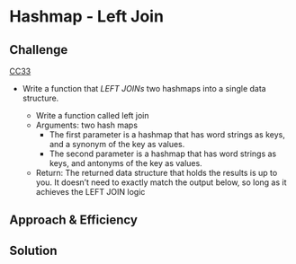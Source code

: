 # Hashmap - Left Join

## Challenge 

[CC33](https://canvas.instructure.com/courses/5233640/assignments/32144445)

- Write a function that _LEFT JOINs_ two hashmaps into a single data structure.

    - Write a function called left join
    - Arguments: two hash maps
        - The first parameter is a hashmap that has word strings as keys, and a synonym of the key as values.
        - The second parameter is a hashmap that has word strings as keys, and antonyms of the key as values.
    - Return: The returned data structure that holds the results is up to you. It doesn’t need to exactly match the output below, so long as it achieves the LEFT JOIN logic

## Approach & Efficiency


## Solution

